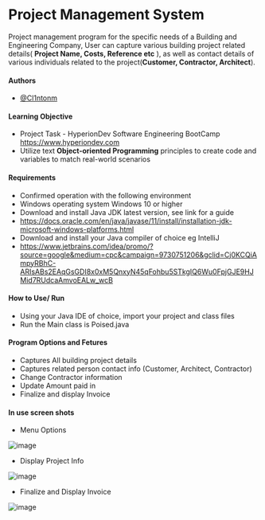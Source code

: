 
# Project Management System

Project management program for the specific needs of a Building and Engineering Company, User can capture various building project related details( **Project Name, Costs, Reference etc** ), as well as contact details of various individuals related to the project(**Customer, Contractor, Architect**). 

#### Authors

- [@Cl1ntonm](https://www.github.com/Cl1ntonm)


#### Learning Objective
- Project Task - HyperionDev Software Engineering BootCamp https://www.hyperiondev.com
- Utilize text **Object-oriented Programming** principles to create code and variables to match real-world scenarios 



#### Requirements

- Confirmed operation with the following environment 
- Windows operating system Windows 10 or higher
- Download and install Java JDK latest version, see link for a guide
- https://docs.oracle.com/en/java/javase/11/install/installation-jdk-microsoft-windows-platforms.html
- Download and install your Java compiler of choice eg IntelliJ
- https://www.jetbrains.com/idea/promo/?source=google&medium=cpc&campaign=9730751206&gclid=Cj0KCQiAmpyRBhC-ARIsABs2EAqGsGDI8x0xM5QnxyN45qFohbu5STkgIQ6Wu0FpjGJE9HJMid7RUdcaAmvoEALw_wcB
#### How to Use/ Run
- Using your Java IDE of choice, import your project and class files
- Run the  Main class is Poised.java 

#### Program Options and Fetures 

- Captures All building project details
- Captures related person contact info (Customer, Architect, Contractor)
- Change Contractor information 
- Update Amount paid in 
- Finalize and display Invoice 


#### In use screen shots

- Menu Options

![image](https://user-images.githubusercontent.com/100873531/157254941-47b69caf-bd0e-4bb6-82a7-92dfb35f9072.png)

- Display Project Info

![image](https://user-images.githubusercontent.com/100873531/157257606-e64d3749-a235-486b-8a5d-0ed6d202ccbc.png)

- Finalize and Display Invoice 

![image](https://user-images.githubusercontent.com/100873531/157257802-31a46a12-c31f-4d40-8660-5390908de851.png)





